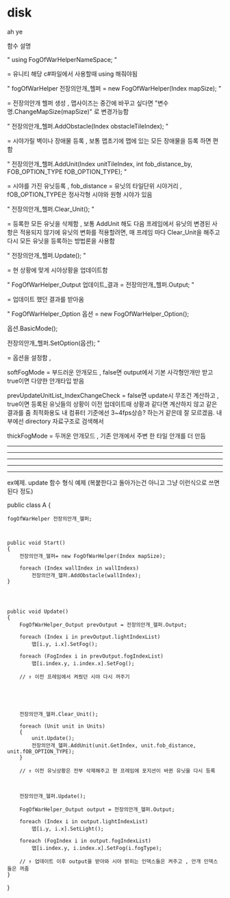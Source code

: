 # disk
ah ye


함수 설명



" using FogOfWarHelperNameSpace; "

= 유니티 해당 c#파일에서 사용할때 using 해줘야됨





" fogOfWarHelper 전장의안개_헬퍼 = new FogOfWarHelper(Index mapSize); "

= 전장의안개 헬퍼 생성 , 맵사이즈는 중간에 바꾸고 싶다면 "변수명.ChangeMapSize(mapSize)" 로 변경가능함





" 전장의안개_헬퍼.AddObstacle(Index obstacleTileIndex); "

= 시야가릴 벽이나 장애물 등록 , 보통 맵초기에 맵에 있는 모든 장애물을 등록 하면 편함





" 전장의안개_헬퍼.AddUnit(Index unitTileIndex, int fob_distance_by, FOB_OPTION_TYPE fOB_OPTION_TYPE); "

= 시야를 가진 유닛등록 , fob_distance = 유닛의 타일단위 시야거리 , fOB_OPTION_TYPE은 정사각형 시야와 원형 시야가 있음





" 전장의안개_헬퍼.Clear_Unit(); "

= 등록한 모든 유닛을 삭제함 , 보통 AddUnit 해도 다음 프레임에서 유닛의 변경된 사항은 적용되지 않기에 유닛의 변화를 적용할려면, 매 프레임 마다 Clear_Unit을 해주고 다시 모든 유닛을 등록하는 방법론을 사용함





" 전장의안개_헬퍼.Update(); "

= 현 상황에 맞게 시야상황을 업데이트함





" FogOfWarHelper_Output 업데이트_결과 = 전장의안개_헬퍼.Output; "

= 업데이트 했던 결과를 받아옴









" FogOfWarHelper_Option 옵션 = new FogOfWarHelper_Option();

옵션.BasicMode();

전장의안개_헬퍼.SetOption(옵션); "

= 옵션을 설정함 ,



softFogMode = 부드러운 안개모드 , false면 output에서 기본 사각형안개만 받고 true이면 다양한 안개타입 받음



prevUpdateUnitList_IndexChangeCheck = false면 update시 무조건 계산하고 , true이면 등록된 유닛들의 상황이 이전 업데이트때 상황과 같다면 계산하지 않고 같은 결과를 줌 최적화용도 내 컴퓨터 기준에선 3~4fps상승? 하는거 같은데 잘 모르겠음. 내부에선 directory 자료구조로 검색해서



thickFogMode = 두꺼운 안개모드 , 기존 안개에서 주변 한 타일 안개를 더 만듬











----------------------------------------------------------------------------------------------------

----------------------------------------------------------------------------------------------------

----------------------------------------------------------------------------------------------------

----------------------------------------------------------------------------------------------------

----------------------------------------------------------------------------------------------------



ex예제. update 함수 형식 예제 (복붙한다고 돌아가는건 아니고 그냥 이런식으로 쓰면된다 정도)




public class A
{

    fogOfWarHelper 전장의안개_헬퍼;



    public void Start()
    {
        전장의안개_헬퍼= new FogOfWarHelper(Index mapSize);

        foreach (Index wallIndex in wallIndexs)
            전장의안개_헬퍼.AddObstacle(wallIndex);
    }




    public void Update()
    {
        FogOfWarHelper_Output prevOutput = 전장의안개_헬퍼.Output;

        foreach (Index i in prevOutput.lightIndexList)
            맵[i.y, i.x].SetFog();

        foreach (FogIndex i in prevOutput.fogIndexList)
            맵[i.index.y, i.index.x].SetFog();

        // ↑ 이전 프레임에서 켜줬던 시야 다시 꺼주기





        전장의안개_헬퍼.Clear_Unit();

        foreach (Unit unit in Units)
        {
            unit.Update();
            전장의안개_헬퍼.AddUnit(unit.GetIndex, unit.fob_distance, unit.fOB_OPTION_TYPE);
        }

        // ↑ 이전 유닛상황은 전부 삭제해주고 현 프레임에 포지션이 바뀐 유닛을 다시 등록



        전장의안개_헬퍼.Update();

        FogOfWarHelper_Output output = 전장의안개_헬퍼.Output;

        foreach (Index i in output.lightIndexList)
            맵[i.y, i.x].SetLight();

        foreach (FogIndex i in output.fogIndexList)
            맵[i.index.y, i.index.x].SetFog(i.fogType);

        // ↑ 업데이트 이후 output을 받아와 시야 밝히는 인덱스들은 켜주고 , 안개 인덱스 들은 꺼줌
    }
}
